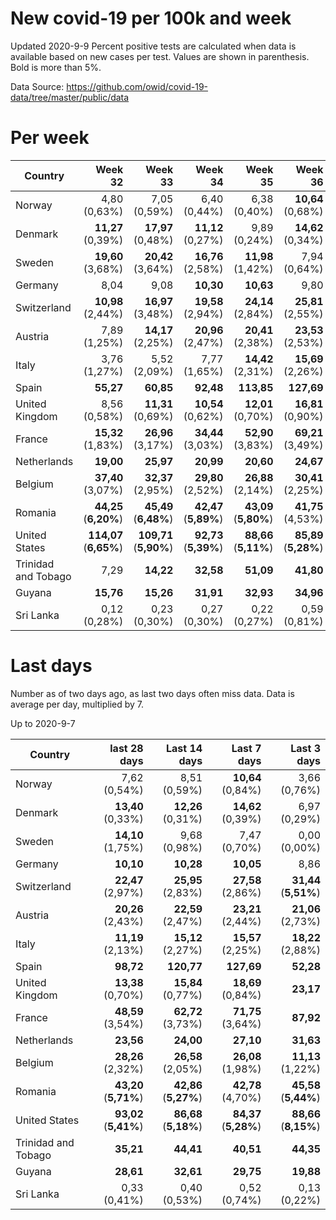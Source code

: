 # New covid-19 per 100k and week
Updated 2020-9-9
Percent positive tests are calculated when data is available based on new cases per test.  Values are shown in parenthesis.  Bold is more than 5%.

Data Source: https://github.com/owid/covid-19-data/tree/master/public/data

# Per week
|Country|Week 32|Week 33|Week 34|Week 35|Week 36|Week 37|
| --- | --: | --: | --: | --: | --: | --: |
|Norway|4,80 (0,63%) |7,05 (0,59%) |6,40 (0,44%) |6,38 (0,40%) |**10,64** (0,68%) |**17,17** (0,00%) |
|Denmark|**11,27** (0,39%) |**17,97** (0,48%) |**11,12** (0,27%) |9,89 (0,24%) |**14,62** (0,34%) |**32,59** (0,00%) |
|Sweden|**19,60** (3,68%) |**20,42** (3,64%) |**16,76** (2,58%) |**11,98** (1,42%) |7,94 (0,64%) |**16,68** |
|Germany|8,04 |9,08 |**10,30** |**10,63** |9,80 |9,72 |
|Switzerland|**10,98** (2,44%) |**16,97** (3,48%) |**19,58** (2,94%) |**24,14** (2,84%) |**25,81** (2,55%) |**23,73** (**5,97%**) |
|Austria|7,89 (1,25%) |**14,17** (2,25%) |**20,96** (2,47%) |**20,41** (2,38%) |**23,53** (2,53%) |**29,64** (3,96%) |
|Italy|3,76 (1,27%) |5,52 (2,09%) |7,77 (1,65%) |**14,42** (2,31%) |**15,69** (2,26%) |**14,72** (2,48%) |
|Spain|**55,27** |**60,85** |**92,48** |**113,85** |**127,69** |**265,93** |
|United Kingdom|8,56 (0,58%) |**11,31** (0,69%) |**10,54** (0,62%) |**12,01** (0,70%) |**16,81** (0,90%) |**28,86** |
|France|**15,32** (1,83%) |**26,96** (3,17%) |**34,44** (3,03%) |**52,90** (3,83%) |**69,21** (3,49%) |**63,69** |
|Netherlands|**19,00** |**25,97** |**20,99** |**20,60** |**24,67** |**36,56** |
|Belgium|**37,40** (3,07%) |**32,37** (2,95%) |**29,80** (2,52%) |**26,88** (2,14%) |**30,41** (2,25%) |2,64 (0,84%) |
|Romania|**44,25** (**6,20%**) |**45,49** (**6,48%**) |**42,47** (**5,89%**) |**43,09** (**5,80%**) |**41,75** (4,53%) |**38,44** (**7,31%**) |
|United States|**114,07** (**6,65%**) |**109,71** (**5,90%**) |**92,73** (**5,39%**) |**88,66** (**5,11%**) |**85,89** (**5,28%**) |**57,75** |
|Trinidad and Tobago|7,29 |**14,22** |**32,58** |**51,09** |**41,80** |**26,84** |
|Guyana|**15,76** |**15,26** |**31,91** |**32,93** |**34,96** |**45,68** |
|Sri Lanka|0,12 (0,28%) |0,23 (0,30%) |0,27 (0,30%) |0,22 (0,27%) |0,59 (0,81%) |0,21 (0,06%) |

# Last days
Number as of two days ago, as last two days often miss data.  Data is average per day, multiplied by 7.

Up to 2020-9-7

|Country|last 28 days|Last 14 days|Last 7 days|Last 3 days|
| --- | --: | --: | --: | --: |
|Norway|7,62 (0,54%)|8,51 (0,59%)|**10,64** (0,84%)|3,66 (0,76%)|
|Denmark|**13,40** (0,33%)|**12,26** (0,31%)|**14,62** (0,39%)|6,97 (0,29%)|
|Sweden|**14,10** (1,75%)|9,68 (0,98%)|7,47 (0,70%)|0,00 (0,00%)|
|Germany|**10,10**|**10,28**|**10,05**|8,86|
|Switzerland|**22,47** (2,97%)|**25,95** (2,83%)|**27,58** (2,86%)|**31,44** (**5,51%**)|
|Austria|**20,26** (2,43%)|**22,59** (2,47%)|**23,21** (2,44%)|**21,06** (2,73%)|
|Italy|**11,19** (2,13%)|**15,12** (2,27%)|**15,57** (2,25%)|**18,22** (2,88%)|
|Spain|**98,72**|**120,77**|**127,69**|**52,28**|
|United Kingdom|**13,38** (0,70%)|**15,84** (0,77%)|**18,69** (0,84%)|**23,17**|
|France|**48,59** (3,54%)|**62,72** (3,73%)|**71,75** (3,64%)|**87,92**|
|Netherlands|**23,56**|**24,00**|**27,10**|**31,63**|
|Belgium|**28,26** (2,32%)|**26,58** (2,05%)|**26,08** (1,98%)|**11,13** (1,22%)|
|Romania|**43,20** (**5,71%**)|**42,86** (**5,27%**)|**42,78** (4,70%)|**45,58** (**5,44%**)|
|United States|**93,02** (**5,41%**)|**86,68** (**5,18%**)|**84,37** (**5,28%**)|**88,66** (**8,15%**)|
|Trinidad and Tobago|**35,21**|**44,41**|**40,51**|**44,35**|
|Guyana|**28,61**|**32,61**|**29,75**|**19,88**|
|Sri Lanka|0,33 (0,41%)|0,40 (0,53%)|0,52 (0,74%)|0,13 (0,22%)|
